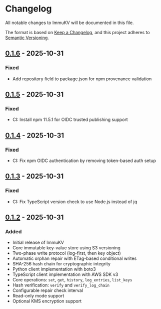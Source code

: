 # Changelog

All notable changes to ImmuKV will be documented in this file.

The format is based on [Keep a Changelog](https://keepachangelog.com/en/1.0.0/),
and this project adheres to [Semantic Versioning](https://semver.org/spec/v2.0.0.html).

## [0.1.6] - 2025-10-31

### Fixed

- Add repository field to package.json for npm provenance validation

## [0.1.5] - 2025-10-31

### Fixed

- CI: Install npm 11.5.1 for OIDC trusted publishing support

## [0.1.4] - 2025-10-31

### Fixed

- CI: Fix npm OIDC authentication by removing token-based auth setup

## [0.1.3] - 2025-10-31

### Fixed

- CI: Fix TypeScript version check to use Node.js instead of jq

## [0.1.2] - 2025-10-31

### Added

- Initial release of ImmuKV
- Core immutable key-value store using S3 versioning
- Two-phase write protocol (log-first, then key object)
- Automatic orphan repair with ETag-based conditional writes
- SHA-256 hash chain for cryptographic integrity
- Python client implementation with boto3
- TypeScript client implementation with AWS SDK v3
- Core operations: `set`, `get`, `history`, `log_entries`, `list_keys`
- Hash verification: `verify` and `verify_log_chain`
- Configurable repair check interval
- Read-only mode support
- Optional KMS encryption support

[0.1.6]: https://github.com/Portfoligno/immukv/releases/tag/0.1.6
[0.1.5]: https://github.com/Portfoligno/immukv/releases/tag/0.1.5
[0.1.4]: https://github.com/Portfoligno/immukv/releases/tag/0.1.4
[0.1.3]: https://github.com/Portfoligno/immukv/releases/tag/0.1.3
[0.1.2]: https://github.com/Portfoligno/immukv/releases/tag/0.1.2
